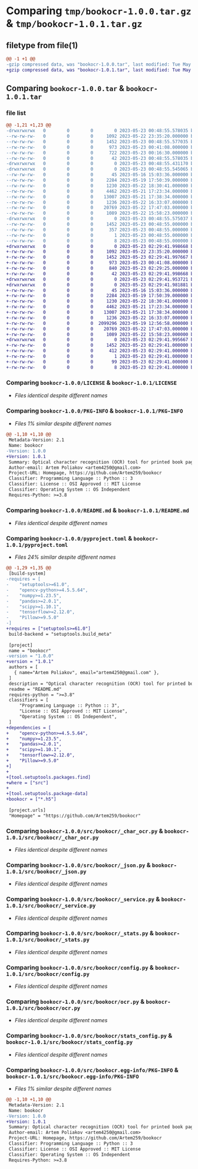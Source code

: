 # Comparing `tmp/bookocr-1.0.0.tar.gz` & `tmp/bookocr-1.0.1.tar.gz`

## filetype from file(1)

```diff
@@ -1 +1 @@
-gzip compressed data, was "bookocr-1.0.0.tar", last modified: Tue May 23 00:48:55 2023, max compression
+gzip compressed data, was "bookocr-1.0.1.tar", last modified: Tue May 23 02:29:41 2023, max compression
```

## Comparing `bookocr-1.0.0.tar` & `bookocr-1.0.1.tar`

### file list

```diff
@@ -1,21 +1,23 @@
-drwxrwxrwx   0        0        0        0 2023-05-23 00:48:55.578035 bookocr-1.0.0/
--rw-rw-rw-   0        0        0     1092 2023-05-22 23:35:20.000000 bookocr-1.0.0/LICENSE
--rw-rw-rw-   0        0        0     1452 2023-05-23 00:48:55.577035 bookocr-1.0.0/PKG-INFO
--rw-rw-rw-   0        0        0      973 2023-05-23 00:41:08.000000 bookocr-1.0.0/README.md
--rw-rw-rw-   0        0        0      722 2023-05-23 00:16:30.000000 bookocr-1.0.0/pyproject.toml
--rw-rw-rw-   0        0        0       42 2023-05-23 00:48:55.578035 bookocr-1.0.0/setup.cfg
-drwxrwxrwx   0        0        0        0 2023-05-23 00:48:55.431170 bookocr-1.0.0/src/
-drwxrwxrwx   0        0        0        0 2023-05-23 00:48:55.545065 bookocr-1.0.0/src/bookocr/
--rw-rw-rw-   0        0        0       45 2023-05-16 15:03:36.000000 bookocr-1.0.0/src/bookocr/__init__.py
--rw-rw-rw-   0        0        0     2284 2023-05-19 17:50:39.000000 bookocr-1.0.0/src/bookocr/_char_ocr.py
--rw-rw-rw-   0        0        0     1230 2023-05-22 18:30:41.000000 bookocr-1.0.0/src/bookocr/_json.py
--rw-rw-rw-   0        0        0     4462 2023-05-21 17:23:34.000000 bookocr-1.0.0/src/bookocr/_service.py
--rw-rw-rw-   0        0        0    13007 2023-05-21 17:38:34.000000 bookocr-1.0.0/src/bookocr/_stats.py
--rw-rw-rw-   0        0        0     1236 2023-05-22 16:33:07.000000 bookocr-1.0.0/src/bookocr/config.py
--rw-rw-rw-   0        0        0    20769 2023-05-22 17:47:03.000000 bookocr-1.0.0/src/bookocr/ocr.py
--rw-rw-rw-   0        0        0     1089 2023-05-22 15:58:23.000000 bookocr-1.0.0/src/bookocr/stats_config.py
-drwxrwxrwx   0        0        0        0 2023-05-23 00:48:55.575037 bookocr-1.0.0/src/bookocr.egg-info/
--rw-rw-rw-   0        0        0     1452 2023-05-23 00:48:55.000000 bookocr-1.0.0/src/bookocr.egg-info/PKG-INFO
--rw-rw-rw-   0        0        0      357 2023-05-23 00:48:55.000000 bookocr-1.0.0/src/bookocr.egg-info/SOURCES.txt
--rw-rw-rw-   0        0        0        1 2023-05-23 00:48:55.000000 bookocr-1.0.0/src/bookocr.egg-info/dependency_links.txt
--rw-rw-rw-   0        0        0        8 2023-05-23 00:48:55.000000 bookocr-1.0.0/src/bookocr.egg-info/top_level.txt
+drwxrwxrwx   0        0        0        0 2023-05-23 02:29:41.998668 bookocr-1.0.1/
+-rw-rw-rw-   0        0        0     1092 2023-05-22 23:35:20.000000 bookocr-1.0.1/LICENSE
+-rw-rw-rw-   0        0        0     1452 2023-05-23 02:29:41.997667 bookocr-1.0.1/PKG-INFO
+-rw-rw-rw-   0        0        0      973 2023-05-23 00:41:08.000000 bookocr-1.0.1/README.md
+-rw-rw-rw-   0        0        0      840 2023-05-23 02:29:25.000000 bookocr-1.0.1/pyproject.toml
+-rw-rw-rw-   0        0        0       42 2023-05-23 02:29:41.998668 bookocr-1.0.1/setup.cfg
+drwxrwxrwx   0        0        0        0 2023-05-23 02:29:41.953721 bookocr-1.0.1/src/
+drwxrwxrwx   0        0        0        0 2023-05-23 02:29:41.981881 bookocr-1.0.1/src/bookocr/
+-rw-rw-rw-   0        0        0       45 2023-05-16 15:03:36.000000 bookocr-1.0.1/src/bookocr/__init__.py
+-rw-rw-rw-   0        0        0     2284 2023-05-19 17:50:39.000000 bookocr-1.0.1/src/bookocr/_char_ocr.py
+-rw-rw-rw-   0        0        0     1230 2023-05-22 18:30:41.000000 bookocr-1.0.1/src/bookocr/_json.py
+-rw-rw-rw-   0        0        0     4462 2023-05-21 17:23:34.000000 bookocr-1.0.1/src/bookocr/_service.py
+-rw-rw-rw-   0        0        0    13007 2023-05-21 17:38:34.000000 bookocr-1.0.1/src/bookocr/_stats.py
+-rw-rw-rw-   0        0        0     1236 2023-05-22 16:33:07.000000 bookocr-1.0.1/src/bookocr/config.py
+-rw-rw-rw-   0        0        0  2099296 2023-05-19 12:56:58.000000 bookocr-1.0.1/src/bookocr/model.h5
+-rw-rw-rw-   0        0        0    20769 2023-05-22 17:47:03.000000 bookocr-1.0.1/src/bookocr/ocr.py
+-rw-rw-rw-   0        0        0     1089 2023-05-22 15:58:23.000000 bookocr-1.0.1/src/bookocr/stats_config.py
+drwxrwxrwx   0        0        0        0 2023-05-23 02:29:41.995667 bookocr-1.0.1/src/bookocr.egg-info/
+-rw-rw-rw-   0        0        0     1452 2023-05-23 02:29:41.000000 bookocr-1.0.1/src/bookocr.egg-info/PKG-INFO
+-rw-rw-rw-   0        0        0      412 2023-05-23 02:29:41.000000 bookocr-1.0.1/src/bookocr.egg-info/SOURCES.txt
+-rw-rw-rw-   0        0        0        1 2023-05-23 02:29:41.000000 bookocr-1.0.1/src/bookocr.egg-info/dependency_links.txt
+-rw-rw-rw-   0        0        0       99 2023-05-23 02:29:41.000000 bookocr-1.0.1/src/bookocr.egg-info/requires.txt
+-rw-rw-rw-   0        0        0        8 2023-05-23 02:29:41.000000 bookocr-1.0.1/src/bookocr.egg-info/top_level.txt
```

### Comparing `bookocr-1.0.0/LICENSE` & `bookocr-1.0.1/LICENSE`

 * *Files identical despite different names*

### Comparing `bookocr-1.0.0/PKG-INFO` & `bookocr-1.0.1/PKG-INFO`

 * *Files 1% similar despite different names*

```diff
@@ -1,10 +1,10 @@
 Metadata-Version: 2.1
 Name: bookocr
-Version: 1.0.0
+Version: 1.0.1
 Summary: Optical character recognition (OCR) tool for printed book pages
 Author-email: Artem Poliakov <artem4250@gmail.com>
 Project-URL: Homepage, https://github.com/Artem259/bookocr
 Classifier: Programming Language :: Python :: 3
 Classifier: License :: OSI Approved :: MIT License
 Classifier: Operating System :: OS Independent
 Requires-Python: >=3.8
```

### Comparing `bookocr-1.0.0/README.md` & `bookocr-1.0.1/README.md`

 * *Files identical despite different names*

### Comparing `bookocr-1.0.0/pyproject.toml` & `bookocr-1.0.1/pyproject.toml`

 * *Files 24% similar despite different names*

```diff
@@ -1,29 +1,35 @@
 [build-system]
-requires = [
-    "setuptools>=61.0",
-    "opencv-python>=4.5.5.64",
-    "numpy>=1.23.5",
-    "pandas>=2.0.1",
-    "scipy>=1.10.1",
-    "tensorflow>=2.12.0",
-    "Pillow>=9.5.0"
-]
+requires = ["setuptools>=61.0"]
 build-backend = "setuptools.build_meta"
 
 [project]
 name = "bookocr"
-version = "1.0.0"
+version = "1.0.1"
 authors = [
   { name="Artem Poliakov", email="artem4250@gmail.com" },
 ]
 description = "Optical character recognition (OCR) tool for printed book pages"
 readme = "README.md"
 requires-python = ">=3.8"
 classifiers = [
     "Programming Language :: Python :: 3",
     "License :: OSI Approved :: MIT License",
     "Operating System :: OS Independent",
 ]
+dependencies = [
+    "opencv-python>=4.5.5.64",
+    "numpy>=1.23.5",
+    "pandas>=2.0.1",
+    "scipy>=1.10.1",
+    "tensorflow>=2.12.0",
+    "Pillow>=9.5.0"
+]
+
+[tool.setuptools.packages.find]
+where = ["src"]
+
+[tool.setuptools.package-data]
+bookocr = ["*.h5"]
 
 [project.urls]
 "Homepage" = "https://github.com/Artem259/bookocr"
```

### Comparing `bookocr-1.0.0/src/bookocr/_char_ocr.py` & `bookocr-1.0.1/src/bookocr/_char_ocr.py`

 * *Files identical despite different names*

### Comparing `bookocr-1.0.0/src/bookocr/_json.py` & `bookocr-1.0.1/src/bookocr/_json.py`

 * *Files identical despite different names*

### Comparing `bookocr-1.0.0/src/bookocr/_service.py` & `bookocr-1.0.1/src/bookocr/_service.py`

 * *Files identical despite different names*

### Comparing `bookocr-1.0.0/src/bookocr/_stats.py` & `bookocr-1.0.1/src/bookocr/_stats.py`

 * *Files identical despite different names*

### Comparing `bookocr-1.0.0/src/bookocr/config.py` & `bookocr-1.0.1/src/bookocr/config.py`

 * *Files identical despite different names*

### Comparing `bookocr-1.0.0/src/bookocr/ocr.py` & `bookocr-1.0.1/src/bookocr/ocr.py`

 * *Files identical despite different names*

### Comparing `bookocr-1.0.0/src/bookocr/stats_config.py` & `bookocr-1.0.1/src/bookocr/stats_config.py`

 * *Files identical despite different names*

### Comparing `bookocr-1.0.0/src/bookocr.egg-info/PKG-INFO` & `bookocr-1.0.1/src/bookocr.egg-info/PKG-INFO`

 * *Files 1% similar despite different names*

```diff
@@ -1,10 +1,10 @@
 Metadata-Version: 2.1
 Name: bookocr
-Version: 1.0.0
+Version: 1.0.1
 Summary: Optical character recognition (OCR) tool for printed book pages
 Author-email: Artem Poliakov <artem4250@gmail.com>
 Project-URL: Homepage, https://github.com/Artem259/bookocr
 Classifier: Programming Language :: Python :: 3
 Classifier: License :: OSI Approved :: MIT License
 Classifier: Operating System :: OS Independent
 Requires-Python: >=3.8
```

